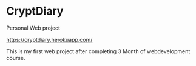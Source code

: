 # CryptDiary
Personal Web project

https://cryptdiary.herokuapp.com/

This is my first web project after completing 3 Month of webdevelopment course.
